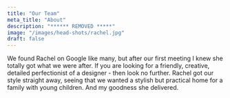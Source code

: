 ```yaml
---
title: "Our Team"
meta_title: "About"
description: "****** REMOVED *****"
image: "/images/head-shots/rachel.jpg"
draft: false
---
```

<Testimonial>
We found Rachel on Google like many, but after our first meeting I knew she totally got what we were after. If you are looking for a friendly, creative, detailed perfectionist of a designer - then look no further. Rachel got our style straight away, seeing that we wanted a stylish but practical home for a family with young children. And my goodness she delivered.
</Testimonial>



